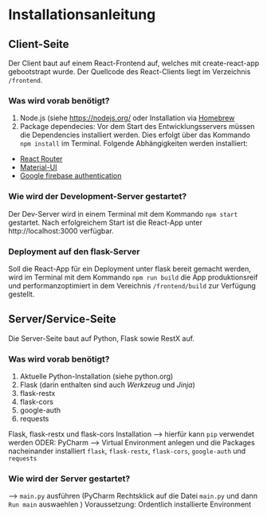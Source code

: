 # Installationsanleitung

## Client-Seite 
Der Client baut auf einem React-Frontend auf, welches mit create-react-app gebootstrapt wurde. Der Quellcode des React-Clients liegt im Verzeichnis `/frontend`.

### Was wird vorab benötigt?
1. Node.js (siehe https://nodejs.org/ oder Installation via [Homebrew](https://brew.sh) 
2. Package dependecies: 
Vor dem Start des Entwicklungsservers müssen die Dependencies installiert werden. Dies erfolgt über das Kommando `npm install` im Terminal. Folgende Abhängigkeiten werden installiert:
- [React Router](https://reacttraining.com/react-router/web/guides/quick-start)
- [Material-UI](https://material-ui.com)
- [Google firebase authentication](https://firebase.google.com/docs/web/setup)

### Wie wird der Development-Server gestartet?
Der Dev-Server wird in einem Terminal mit dem Kommando `npm start` gestartet. Nach erfolgreichem Start ist die React-App unter http://localhost:3000 verfügbar.

### Deployment auf den flask-Server
Soll die React-App für ein Deployment unter flask bereit gemacht werden, wird im Terminal mit dem Kommando `npm run build` die App produktionsreif und performanzoptimiert in dem Vereichnis `/frontend/build` zur Verfügung gestellt. 

## Server/Service-Seite
Die Server-Seite baut auf Python, Flask sowie RestX auf.

### Was wird vorab benötigt?
1. Aktuelle Python-Installation (siehe python.org)
2. Flask (darin enthalten sind auch *Werkzeug* und *Jinja*)
3. flask-restx
4. flask-cors 
5. google-auth
6. requests

Flask, flask-restx und flask-cors Installation --> hierfür kann ```pip``` verwendet werden 
ODER: PyCharm --> Virtual Environment anlegen und die Packages nacheinander installiert
 ```flask```, ```flask-restx```, ```flask-cors```, ```google-auth``` und ```requests``` 

### Wie wird der Server gestartet?
--> ```main.py``` ausführen (PyCharm Rechtsklick auf die Datei ```main.py``` und dann ```Run main``` auswaehlen  )
Voraussetzung: Ordentlich installierte Environment
